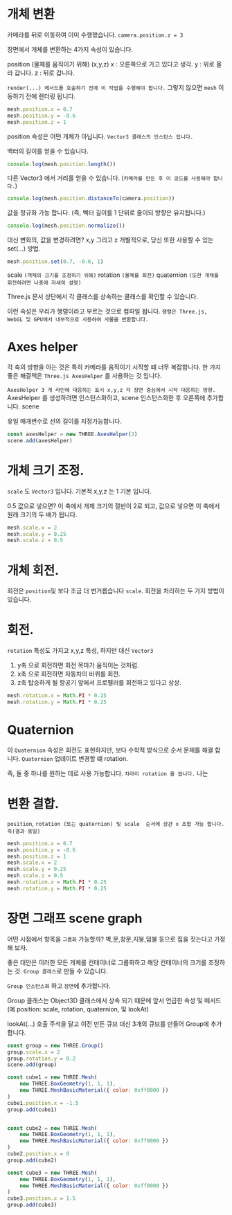 <h1>개체 변환</h1>

카메라를 뒤로 이동하여 이미 수행했습니다.
`camera.position.z = 3`

장면에서 개체를 변환하는 4가지 속성이 있습니다.

position (물체를 움직이기 위해) (x,y,z) 
x : 오른쪽으로 가고 있다고 생각. 
y : 위로 올라 갑니다. 
z : 뒤로 갑니다. 

`render(...) 메서드를 호출하기 전에 이 작업을 수행해야 합니다.`
그렇지 않으면 `mesh` 이동하기 전에 렌더링 됩니다.

``` javascript
mesh.position.x = 0.7
mesh.position.y = -0.6 
mesh.position.z = 1 
```

position 속성은 어떤 개체가 아닙니다.
`Vector3 클래스의 인스턴스 입니다.`


백터의 길이를 얻을 수 있습니다.

``` javascript
console.log(mesh.position.length())
```


다른 Vector3 에서 거리를 얻을 수 있습니다. (`카메라를 만든 후 이 코드를 사용해야 합니다.`) 

``` javascript
console.log(mesh.position.distanceTo(camera.position))
```

값을 정규화 가능 합니다. (즉, 벡터 길이를 1 단위로 줄이되 방향은 유지됩니다.)

``` javascript
console.log(mesh.position.normalize()) 
```

대신 변화의, 값을 변경하려면? x,y 그리고 z 개별적으로, 당신 또한 사용할 수 있는 set(...) 방법.

``` javascript
mesh.position.set(0.7, -0.6, 1) 
```

scale `(객체의 크기를 조정하기 위해)`
rotation `(물체를 회전)`
quaternion `(또한 개체를 회전하려면 나중에 자세히 설명)` 

Three.js 문서 상단에서 각 클래스를 상속하는 클래스를 확인할 수 있습니다.

이런 속성은 우리가 행렬이라고 부르는 것으로 컴파일 됩니다.
`행렬은 Three.js, WebGL 및 GPU에서 내부적으로 사용하여 사물을 변환합니다.`





# Axes helper 

각 축의 방향을 아는 것은 특히 카메라를 움직이기 시작할 떄 너무 복잡합니다.
한 가지 좋은 해결책은 `Three.js AxesHelper` 를 사용하는 것 입니다.

`AxesHelper 3 개 라인에 대응하는 표시 x,y,z 각 장면 중심에서 시작 대응하는 방향.`
AxesHelper 를 생성하려면 인스턴스화하고, scene 인스턴스화한 후 오른쪽에 추가합니다. scene 

유일 매개변수로 선의 길이를 지정가능합니다. 

``` javascript
const axesHelper = new THREE.AxesHelper(2)
scene.add(axesHelper) 
```



# 개체 크기 조정.

`scale` 도 `Vector3` 입니다.
기본적 x,y,z 는 1 기본 입니다.

0.5 값으로 넣으면? 이 축에서 개체 크기의 절반이
2로 되고, 값으로 넣으면 이 축에서 원래 크기의 두 배가 됩니다.

``` javascript
mesh.scale.x = 2
mesh.scale.y = 0.25
mesh.scale.z = 0.5
```



# 개체 회전.

회전은 `position`및 보다 조금 더 번거롭습니다 `scale`.
회전을 처리하는 두 가지 방법이 있습니다.




# 회전.

`rotation` 특성도 가지고 x,y,z 특성, 하지만 대신 `Vector3` 

1. y축 으로 회전하면 회전 목마가 움직이는 것처럼.
2. x축 으로 회전하면 자동차의 바퀴를 회전.
3. z축 탑승하게 될 항공기 앞에서 프로펠러를 회전하고 있다고 상상.

``` javascript
mesh.rotation.x = Math.PI * 0.25
mesh.rotation.y = Math.PI * 0.25
```


# Quaternion 

이 `Quaternion` 속성은 회전도 표현하지만, 보다 수학적 방식으로 순서 문제를 해결 합니다.
`Quaternion` 업데이트 변경할 떄 rotation.

즉, 둘 중 하나를 원하는 데로 사용 가능합니다.
`차라리 rotation 을 씁니다.` 나는 



# 변환 결합.

`position`, `rotation (또는 quaternion) 및 scale  순서에 상관 x 조합 가능 합니다. 즉(결과 동일)`

``` javascript
mesh.position.x = 0.7 
mesh.position.y = -0.6
mesh.position.z = 1 
mesh.scale.x = 2 
mesh.scale.y = 0.25 
mesh.scale.z = 0.5 
mesh.rotation.x = Math.PI * 0.25 
mesh.rotation.y = Math.PI * 0.25 
```



# 장면 그래프 scene graph

어떤 시점에서 항목을 `그룹화` 가능할까? 
벽,문,창문,지붕,덤불 등으로 집을 짓는다고 가정 해 보자.

좋은 대안은 이러한 모든 개체를 컨테이너로 그룹화하고 해당 컨테이너의 크기를 조정하는 것.
`Group 클래스`로 만들 수 있습니다.

`Group 인스턴스화` 하고 `장면`에 추가합니다.

Group 클래스는 Object3D 클래스에서 상속 되기 떄문에 앞서 언급한 속성 및 메서드 (예 position: scale, rotation, quaternion, 및 lookAt)

lookAt(...) 호출 주석을 달고 이전 만든 큐브 대신 3개의 큐브를 만들어 Group에 추가합니다.

``` javascript
const group = new THREE.Group()
group.scale.x = 2
group.rotation.y = 0.2 
scene.add(group) 

const cube1 = new THREE.Mesh(
    new THREE.BoxGeometry(1, 1, 1),
    new THREE.MeshBasicMaterial({ color: 0xff0000 })
)
cube1.position.x = -1.5
group.add(cube1) 


const cube2 = new THREE.Mesh(
    new THREE.BoxGeometry(1, 1, 1),
    new THREE.MeshBasicMaterial({ color: 0xff0000 })
)
cube2.position.x = 0
group.add(cube2) 

const cube3 = new THREE.Mesh(
    new THREE.BoxGeometry(1, 1, 1),
    new THREE.MeshBasicMaterial({ color: 0xff0000 })
)
cube3.position.x = 1.5 
group.add(cube3) 
```

